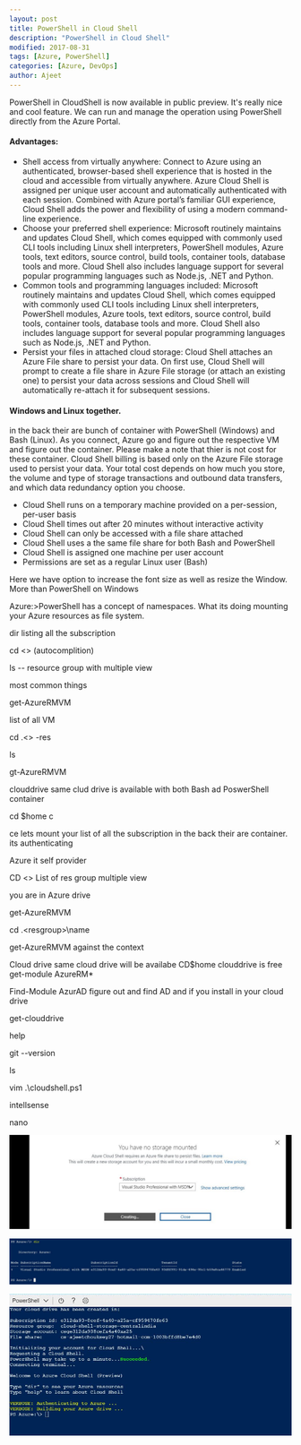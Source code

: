 ```yaml
---
layout: post
title: PowerShell in Cloud Shell
description: "PowerShell in Cloud Shell"
modified: 2017-08-31
tags: [Azure, PowerShell]
categories: [Azure, DevOps]
author: Ajeet
---
```


PowerShell in CloudShell is now available in public preview. It's really nice and cool feature. We can run and manage the operation using PowerShell directly from the Azure Portal. 

#### Advantages:
-   Shell access from virtually anywhere: Connect to Azure using an authenticated, browser-based shell experience that is hosted in the cloud and accessible from virtually anywhere. Azure Cloud Shell is assigned per unique user account and automatically authenticated with each session. Combined with Azure portal’s familiar GUI experience, Cloud Shell adds the power and flexibility of using a modern command-line experience.
-   Choose your preferred shell experience: Microsoft routinely maintains and updates Cloud Shell, which comes equipped with commonly used CLI tools including Linux shell interpreters, PowerShell modules, Azure tools, text editors, source control, build tools, container tools, database tools and more. Cloud Shell also includes language support for several popular programming languages such as Node.js, .NET and Python.
-   Common tools and programming languages included: Microsoft routinely maintains and updates Cloud Shell, which comes equipped with commonly used CLI tools including Linux shell interpreters, PowerShell modules, Azure tools, text editors, source control, build tools, container tools, database tools and more. Cloud Shell also includes language support for several popular programming languages such as Node.js, .NET and Python.
-   Persist your files in attached cloud storage: Cloud Shell attaches an Azure File share to persist your data. On first use, Cloud Shell will prompt to create a file share in Azure File storage (or attach an existing one) to persist your data across sessions and Cloud Shell will automatically re-attach it for subsequent sessions.

#### Windows and Linux together.
in the back their are bunch of container with PowerShell (Windows) and Bash (Linux). As you connect, Azure go and figure out the respective VM and figure out the container. Please make a note that thier is not cost for these container. Cloud Shell billing is based only on the Azure File storage used to persist your data. Your total cost depends on how much you store, the volume and type of storage transactions and outbound data transfers, and which data redundancy option you choose.

-   Cloud Shell runs on a temporary machine provided on a per-session, per-user basis
-   Cloud Shell times out after 20 minutes without interactive activity
-   Cloud Shell can only be accessed with a file share attached
-   Cloud Shell uses a the same file share for both Bash and PowerShell
-   Cloud Shell is assigned one machine per user account
-   Permissions are set as a regular Linux user (Bash)

Here we have option to increase the font size as well as resize the Window.
More than PowerShell on Windows


Azure:\>PowerShell has a concept of namespaces. What its doing mounting your Azure resources as file system. 

dir listing all the subscription 

cd <<subscription name>>  (autocomplition)

ls -- resource group with multiple view

most common things

get-AzureRMVM

list of all VM

cd .\<<resgrp>> -res    

ls

gt-AzureRMVM

clouddrive
same clud drive is available with both Bash ad PoswerShell container

cd $home c 

ce lets mount your
list of all the subscription
in the back their are container. its authenticating 




Azure it self provider

CD <<subscription name>>
 List of res group multiple view

 you are in Azure drive

 get-AzureRMVM

 cd .\<resgroup>\name

 get-AzureRMVM against the context

 Cloud drive same cloud drive will be availabe 
CD$home
clouddrive is free
get-module AzureRM*

Find-Module AzurAD figure out and find AD and if you install in your cloud drive

get-clouddrive

help

git --version


ls

vim .\cloudshell.ps1

intellsense 


nano






![Create new project](/images/posts/PSCloudShell/crtstr.jpg)

![Create new project](/images/posts/PSCloudShell/dir.jpg)

![Create new project](/images/posts/PSCloudShell/login.jpg)